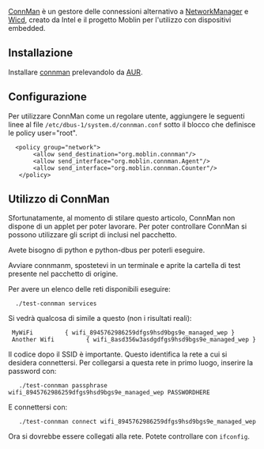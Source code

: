 [ConnMan](http://connman.net/) è un gestore delle connessioni alternativo a [NetworkManager](/index.php/NetworkManager_(Italiano) "NetworkManager (Italiano)") e [Wicd](/index.php/Wicd_(Italiano) "Wicd (Italiano)"), creato da Intel e il progetto Moblin per l'utilizzo con dispositivi embedded.

## Installazione

Installare [connman](https://www.archlinux.org/packages/?name=connman) prelevandolo da [AUR](/index.php/AUR "AUR").

## Configurazione

Per utilizzare ConnMan come un regolare utente, aggiungere le seguenti linee al file `/etc/dbus-1/system.d/connman.conf` sotto il blocco che definisce le policy user="root".

```
  <policy group="network">
       <allow send_destination="org.moblin.connman"/>
       <allow send_interface="org.moblin.connman.Agent"/>
       <allow send_interface="org.moblin.connman.Counter"/>
   </policy>

```

## Utilizzo di ConnMan

Sfortunatamente, al momento di stilare questo articolo, ConnMan non dispone di un applet per poter lavorare. Per poter controllare ConnMan si possono utilizzare gli script di inclusi nel pacchetto.

Avete bisogno di python e python-dbus per poterli eseguire.

Avviare connmanm, spostetevi in un terminale e aprite la cartella di test presente nel pacchetto di origine.

Per avere un elenco delle reti disponibili eseguire:

```
  ./test-connman services

```

Si vedrà qualcosa di simile a questo (non i risultati reali):

```
 MyWiFi         { wifi_8945762986259dfgs9hsd9bgs9e_managed_wep }
 Another Wifi         { wifi_8asd356w3asdgdfgs9hsd9bgs9e_managed_wep }

```

Il codice dopo il SSID è importante. Questo identifica la rete a cui si desidera connettersi. Per collegarsi a questa rete in primo luogo, inserire la password con:

```
   ./test-connman passphrase wifi_8945762986259dfgs9hsd9bgs9e_managed_wep PASSWORDHERE

```

E connettersi con:

```
   ./test-connman connect wifi_8945762986259dfgs9hsd9bgs9e_managed_wep

```

Ora si dovrebbe essere collegati alla rete. Potete controllare con `ifconfig`.